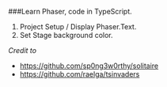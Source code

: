 ###Learn Phaser, code in TypeScript.


1. Project Setup / Display Phaser.Text.
2. Set Stage background color.


*Credit to*
- https://github.com/sp0ng3w0rthy/solitaire
- https://github.com/raelga/tsinvaders
